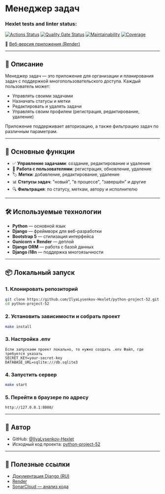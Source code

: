 # Менеджер задач

### Hexlet tests and linter status:

[![Actions Status](https://github.com/IlyaLysenkov-Hexlet/python-project-52/actions/workflows/hexlet-check.yml/badge.svg)](https://github.com/IlyaLysenkov-Hexlet/python-project-52/actions)
[![Quality Gate Status](https://sonarcloud.io/api/project_badges/measure?project=IlyaLysenkov-Hexlet_python-project-522&metric=alert_status)](https://sonarcloud.io/summary/new_code?id=IlyaLysenkov-Hexlet_python-project-522)
[![Maintainability](https://sonarcloud.io/api/project_badges/measure?project=IlyaLysenkov-Hexlet_python-project-522&metric=sqale_rating)](https://sonarcloud.io/summary/new_code?id=IlyaLysenkov-Hexlet_python-project-522)
[![Coverage](https://sonarcloud.io/api/project_badges/measure?project=IlyaLysenkov-Hexlet_python-project-522&metric=coverage)](https://sonarcloud.io/summary/new_code?id=IlyaLysenkov-Hexlet_python-project-522)

🔗 [Веб-версия приложения (Render)](https://python-project-52.onrender.com)

---

## 📌 Описание

Менеджер задач — это приложение для организации и планирования задач с поддержкой многопользовательского доступа. Каждый пользователь может:

- Управлять своими задачами
- Назначать статусы и метки
- Редактировать и удалять задачи
- Управлять своим профилем (регистрация, редактирование, удаление)

Приложение поддерживает авторизацию, а также фильтрацию задач по различным параметрам.

---

## 🚀 Основные функции

- ✅ **Управление задачами**: создание, редактирование и удаление
- 👥 **Работа с пользователями**: регистрация, обновление, удаление
- 🏷️ **Метки**: добавление, редактирование, удаление
- 📊 **Статусы задач**: "новый", "в процессе", "завершён" и другие
- 🔍 **Фильтрация**: по статусу, меткам, автору и исполнителю

---

## 🛠️ Используемые технологии

- **Python** — основной язык
- **Django** — фреймворк для веб-разработки
- **Bootstrap 5** — стилизация интерфейса
- **Gunicorn + Render** — деплой
- **Django ORM** — работа с базой данных
- **Django i18n** — поддержка многоязычности

---

## 📦 Локальный запуск

### 1. Клонировать репозиторий

```bash
git clone https://github.com/IlyaLysenkov-Hexlet/python-project-52.git
cd python-project-52
```

### 2. Установить зависимости и собрать проект

```bash
make install
```
### 3. Настройка .env

```
Если запускаем проект локально, то нужно создать .env Файл, где требуется указать
SECRET_KEY=your-secret-key
DATABASE_URL=sqlite:///db.sqlite3
```

### 4. Запустить сервер

```bash
make start
```

### 5. Перейти в браузере по адресу

```
http://127.0.0.1:8000/
```

---

## 👤 Автор

- GitHub: [@IlyaLysenkov-Hexlet](https://github.com/IlyaLysenkov-Hexlet)
- Исходный код проекта: [python-project-52](https://github.com/IlyaLysenkov-Hexlet/python-project-52)

---

## 🔗 Полезные ссылки

- [Документация Django (RU)](https://docs.djangoproject.com/ru/)
- [Render](https://render.com)
- [SonarCloud — анализ кода](https://sonarcloud.io/summary/new_code?id=IlyaLysenkov-Hexlet_python-project-52)
